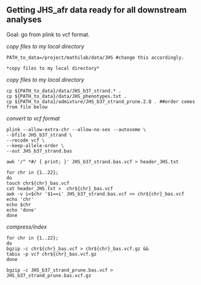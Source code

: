 ## Getting JHS_afr data ready for all downstream analyses

Goal: go from plink to vcf format.

*copy files to my local directory*
```
PATH_to_data=/project/mathilab/data/JHS #change this accordingly.

*copy files to my local directory*
```

*copy files to my local directory*
```
cp ${PATH_to_data}/data/JHS_b37_strand.* .
cp ${PATH_to_data}/data/JHS_phenotypes.txt .
cp ${PATH_to_data}/admixture/JHS_b37_strand_prune.2.Q . ##order comes from file below
```
*convert to vcf format*

```
plink --allow-extra-chr --allow-no-sex --autosome \
--bfile JHS_b37_strand \
--recode vcf \
--keep-allele-order \
--out JHS_b37_strand.bas
```

```
awk '/^ *#/ { print; }' JHS_b37_strand.bas.vcf > header_JHS.txt

for chr in {1..22};
do
touch chr${chr}_bas.vcf
cat header_JHS.txt >  chr${chr}_bas.vcf
awk -v i=$chr '$1==i' JHS_b37_strand.bas.vcf >> chr${chr}_bas.vcf
echo 'chr'
echo $chr
echo 'done'
done
```

*compress/index*
```
for chr in {1..22};
do
bgzip -c chr${chr}_bas.vcf > chr${chr}_bas.vcf.gz &&
tabix -p vcf chr${chr}_bas.vcf.gz
done

bgzip -c JHS_b37_strand_prune.bas.vcf > JHS_b37_strand_prune.bas.vcf.gz
